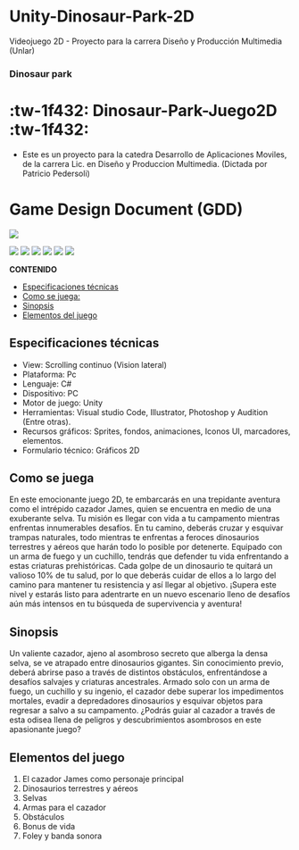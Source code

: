 # Unity-Dinosaur-Park-2D
Videojuego 2D - Proyecto para la carrera Diseño y Producción Multimedia (Unlar)

### Dinosaur park
# :tw-1f432: Dinosaur-Park-Juego2D :tw-1f432:
- Este es un proyecto para la catedra Desarrollo de Aplicaciones Moviles, de la carrera Lic. en Diseño y Produccion Multimedia. (Dictada por Patricio Pedersoli)


# Game Design Document (GDD)
![ ](http://www.gameart2d.com/uploads/3/0/9/1/30917885/7726617.jpg " ")


![](https://img.shields.io/github/stars/pandao/editor.md.svg) ![](https://img.shields.io/github/forks/pandao/editor.md.svg) ![](https://img.shields.io/github/tag/pandao/editor.md.svg) ![](https://img.shields.io/github/release/pandao/editor.md.svg) ![](https://img.shields.io/github/issues/pandao/editor.md.svg) ![](https://img.shields.io/bower/v/editor.md.svg)


**CONTENIDO**

- [Especificaciones técnicas](#Especificaciones-técnicas:)
- [Como se juega:](#Como-se-juega:)
- [Sinopsis](#Sinopsis)
- [Elementos del juego](#Elementos-del-juego)

## Especificaciones técnicas
- View: Scrolling continuo (Vision lateral)
- Plataforma: Pc
- Lenguaje: C#
- Dispositivo: PC
- Motor de juego: Unity
- Herramientas: Visual studio Code, Illustrator, Photoshop y Audition (Entre otras).
- Recursos gráficos: Sprites, fondos, animaciones, Iconos UI, marcadores, elementos.
- Formulario técnico: Gráficos 2D


## Como se juega
En este emocionante juego 2D, te embarcarás en una trepidante aventura como el intrépido cazador James, quien se encuentra en medio de una exuberante selva. Tu misión es llegar con vida a tu campamento mientras enfrentas innumerables desafíos. En tu camino, deberás cruzar y esquivar trampas naturales, todo mientras te enfrentas a feroces dinosaurios terrestres y aéreos que harán todo lo posible por detenerte. Equipado con un arma de fuego y un cuchillo, tendrás que defender tu vida enfrentando a estas criaturas prehistóricas. Cada golpe de un dinosaurio te quitará un valioso 10% de tu salud, por lo que deberás cuidar de ellos a lo largo del camino para mantener tu resistencia y así llegar al objetivo. ¡Supera este nivel y estarás listo para adentrarte en un nuevo escenario lleno de desafíos aún más intensos en tu búsqueda de supervivencia y aventura!

## Sinopsis
Un valiente cazador, ajeno al asombroso secreto que alberga la densa selva, se ve atrapado entre dinosaurios gigantes. Sin conocimiento previo, deberá abrirse paso a través de distintos obstáculos, enfrentándose a desafíos salvajes y criaturas ancestrales. Armado solo con un arma de fuego, un cuchillo y su ingenio, el cazador debe superar los impedimentos mortales, evadir a depredadores dinosaurios y esquivar objetos para regresar a salvo a su campamento. ¿Podrás guiar al cazador a través de esta odisea llena de peligros y descubrimientos asombrosos en este apasionante juego?

## Elementos del juego
1. El cazador James como personaje principal
2. Dinosaurios terrestres y aéreos
3. Selvas 
4. Armas para el cazador
5. Obstáculos
6. Bonus de vida
7. Foley y banda sonora




